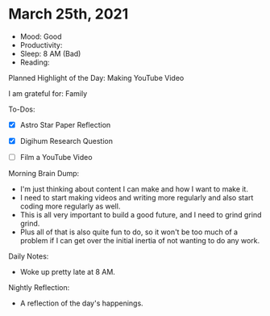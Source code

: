 # March 25th, 2021

- Mood: Good
- Productivity: 
- Sleep: 8 AM (Bad)
- Reading: 

Planned Highlight of the Day: Making YouTube Video

I am grateful for: Family

To-Dos:
- [x] Astro Star Paper Reflection
- [x] Digihum Research Question
- [ ] Film a YouTube Video


Morning Brain Dump:
- I'm just thinking about content I can make and how I want to make it. 
- I need to start making videos and writing more regularly and also start coding more regularly as well.
- This is all very important to build a good future, and I need to grind grind grind. 
- Plus all of that is also quite fun to do, so it won't be too much of a problem if I can get over the initial inertia of not wanting to do any work.

Daily Notes:
- Woke up pretty late at 8 AM.


Nightly Reflection: 
- A reflection of the day's happenings.





